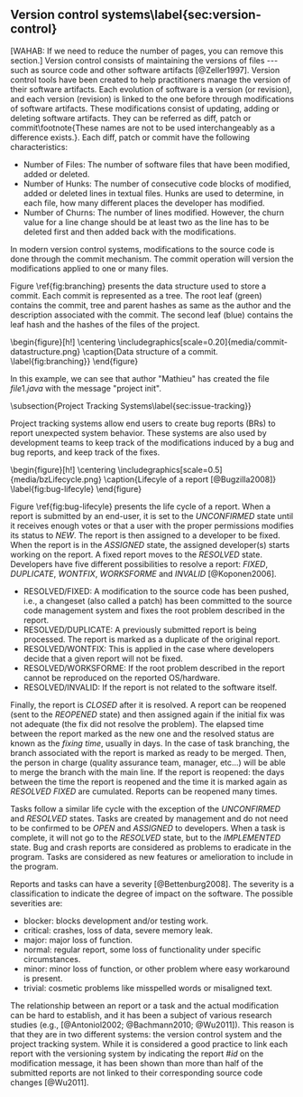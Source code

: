 ## Version control systems\label{sec:version-control}
[WAHAB: If we need to reduce the number of pages, you can remove this section.]
Version control consists of maintaining the versions of files --- such as source code and other software artifacts [@Zeller1997]. Version control tools have been created to help practitioners manage the version of their software artifacts.
Each evolution of software is a version (or revision), and each version (revision) is linked to the one before through modifications of software artifacts.
These modifications consist of updating, adding or deleting software artifacts.
They can be referred as diff, patch or commit\footnote{These names are not to be used interchangeably as a difference exists.}.
Each diff, patch or commit have the following characteristics:


- Number of Files: The number of software files that have been modified, added or deleted.
- Number of Hunks: The number of consecutive code blocks of modified, added or deleted lines in textual files. Hunks are used to determine, in each file, how many different places the developer has modified.
- Number of Churns:  The number of lines modified. However, the churn value for a line change should be at least two as the line has to be deleted first and then added back with the modifications.

In modern version control systems, modifications to the source code is done through the commit mechanism.
The commit operation will version the modifications applied to one or many files.

Figure \ref{fig:branching} presents the data structure used to store a commit.
Each commit is represented as a tree.
The root leaf (green) contains the commit, tree and parent hashes as same as the author and the description associated with the commit.
The second leaf (blue) contains the leaf hash and the hashes of the files of the project.

\begin{figure}[h!]
  \centering
    \includegraphics[scale=0.20]{media/commit-datastructure.png}
    \caption{Data structure of a commit.
    \label{fig:branching}}
\end{figure}

In this example, we can see that author "Mathieu" has created the file $file1.java$ with the message "project init".

\subsection{Project Tracking Systems\label{sec:issue-tracking}}

Project tracking systems allow end users to create bug reports (BRs) to report unexpected system behavior.
These systems are also used by development teams to keep track of the modifications induced by a bug and bug reports, and keep track of the fixes.

\begin{figure}[h!]
	\centering
	\includegraphics[scale=0.5]{media/bzLifecycle.png}
	\caption{Lifecyle of a report [@Bugzilla2008]}
	\label{fig:bug-lifecyle}
\end{figure}

Figure \ref{fig:bug-lifecyle} presents the life cycle of a report.
When a report is submitted by an end-user, it is set to the *UNCONFIRMED* state until it receives enough votes or that a user with the proper permissions modifies its status to *NEW*.
The report is then assigned to a developer to be fixed.
When the report is in the *ASSIGNED* state, the assigned developer(s) starts working on the report.
A fixed report moves to the *RESOLVED* state. Developers have five different possibilities to resolve a report: *FIXED*, *DUPLICATE*, *WONTFIX*, *WORKSFORME* and *INVALID* [@Koponen2006].


- RESOLVED/FIXED: A modification to the source code has been pushed, i.e., a changeset (also called a patch) has been committed to the source code management system and fixes the root problem described in the report.
- RESOLVED/DUPLICATE: A previously submitted report is being processed. The report is marked as a duplicate of the original report.
- RESOLVED/WONTFIX: This is applied in the case where developers decide that a given report will not be fixed.
- RESOLVED/WORKSFORME: If the root problem described in the report cannot be reproduced on the reported OS/hardware.
- RESOLVED/INVALID: If the report is not related to the software itself.


Finally, the report is *CLOSED* after it is resolved.
A report can be reopened (sent to the *REOPENED* state) and then assigned again if the initial fix was not adequate (the fix did not resolve the problem).
The elapsed time between the report marked as the new one and the resolved status are known as the *fixing time*, usually in days.
In the case of task branching, the branch associated with the report is marked as ready to be merged.
Then, the person in charge (quality assurance team, manager, etc...) will be able to merge the branch with the main line.
If the report is reopened: the days between the time the report is reopened and the time it is marked again as *RESOLVED FIXED* are cumulated.
Reports can be reopened many times.

Tasks follow a similar life cycle with the exception of the *UNCONFIRMED* and *RESOLVED* states.
Tasks are created by management and do not need to be confirmed to be *OPEN* and *ASSIGNED* to developers.
When a task is complete, it will not go to the *RESOLVED* state, but to the *IMPLEMENTED* state.
Bug and crash reports are considered as problems to eradicate in the program.
Tasks are considered as new features or amelioration to include in the program.

Reports and tasks can have a severity [@Bettenburg2008].
The severity is a classification to indicate the degree of impact on the software.
The possible severities are:


- blocker: blocks development and/or testing work.
- critical: crashes, loss of data, severe memory leak.
- major: major loss of function.
- normal: regular report, some loss of functionality under specific circumstances.
- minor: minor loss of function, or other problem where easy workaround is present.
- trivial: cosmetic problems like misspelled words or misaligned text.

The relationship between an report or a task and the actual modification can be hard to establish, and it has been a subject of various research studies (e.g., [@Antoniol2002; @Bachmann2010; @Wu2011]).
This reason is that they are in two different systems: the version control system and the project tracking system.
While it is considered a good practice to link each report with the versioning system by indicating the report $\#id$ on the modification message, it has been shown than more than half of the submitted reports are not linked to their corresponding source code changes [@Wu2011].

